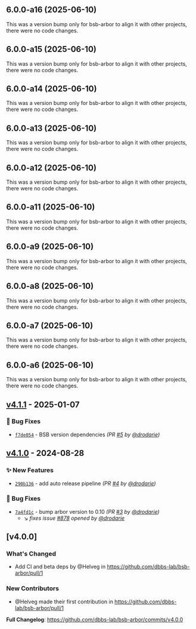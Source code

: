 ## 6.0.0-a16 (2025-06-10)

This was a version bump only for bsb-arbor to align it with other projects, there were no code changes.

## 6.0.0-a15 (2025-06-10)

This was a version bump only for bsb-arbor to align it with other projects, there were no code changes.

## 6.0.0-a14 (2025-06-10)

This was a version bump only for bsb-arbor to align it with other projects, there were no code changes.

## 6.0.0-a13 (2025-06-10)

This was a version bump only for bsb-arbor to align it with other projects, there were no code changes.

## 6.0.0-a12 (2025-06-10)

This was a version bump only for bsb-arbor to align it with other projects, there were no code changes.

## 6.0.0-a11 (2025-06-10)

This was a version bump only for bsb-arbor to align it with other projects, there were no code changes.

## 6.0.0-a9 (2025-06-10)

This was a version bump only for bsb-arbor to align it with other projects, there were no code changes.

## 6.0.0-a8 (2025-06-10)

This was a version bump only for bsb-arbor to align it with other projects, there were no code changes.

## 6.0.0-a7 (2025-06-10)

This was a version bump only for bsb-arbor to align it with other projects, there were no code changes.

## 6.0.0-a6 (2025-06-10)

This was a version bump only for bsb-arbor to align it with other projects, there were no code changes.

## [v4.1.1] - 2025-01-07
### :bug: Bug Fixes
- [`f7de054`](https://github.com/dbbs-lab/bsb-arbor/commit/f7de054c985ea1f41f81117e9951f35c558c700a) - BSB version dependencies *(PR [#5](https://github.com/dbbs-lab/bsb-arbor/pull/5) by [@drodarie](https://github.com/drodarie))*


## [v4.1.0] - 2024-08-28
### :sparkles: New Features
- [`290b136`](https://github.com/dbbs-lab/bsb-arbor/commit/290b136d47443b1357891463b5331f7f6dd38dfb) - add auto release pipeline *(PR [#4](https://github.com/dbbs-lab/bsb-arbor/pull/4) by [@drodarie](https://github.com/drodarie))*

### :bug: Bug Fixes
- [`7a4fd1c`](https://github.com/dbbs-lab/bsb-arbor/commit/7a4fd1ccf40de2484d9aa351578c36de4f378370) - bump arbor version to 0.10 *(PR [#3](https://github.com/dbbs-lab/bsb-arbor/pull/3) by [@drodarie](https://github.com/drodarie))*
  - :arrow_lower_right: *fixes issue [#878](https://github.com/dbbs-lab/bsb-core/issues/878) opened by [@drodarie](https://github.com/drodarie)*


## [v4.0.0]
### What's Changed
* Add CI and beta deps by @Helveg in https://github.com/dbbs-lab/bsb-arbor/pull/1

### New Contributors
* @Helveg made their first contribution in https://github.com/dbbs-lab/bsb-arbor/pull/1

**Full Changelog**: https://github.com/dbbs-lab/bsb-arbor/commits/v4.0.0

[v4.1.0]: https://github.com/dbbs-lab/bsb-arbor/compare/v4.0.0...v4.1.0
[v4.1.1]: https://github.com/dbbs-lab/bsb-arbor/compare/v4.1.0...v4.1.1
